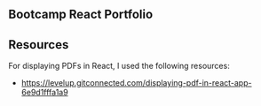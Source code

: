 ## Bootcamp React Portfolio

## Resources
For displaying PDFs in React, I used the following resources:
- https://levelup.gitconnected.com/displaying-pdf-in-react-app-6e9d1fffa1a9



